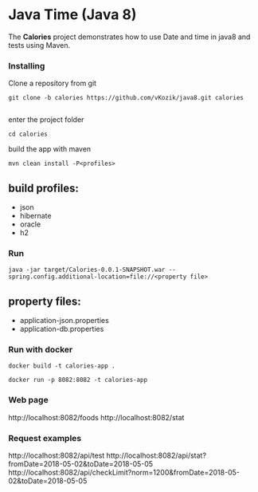 # Java Time (Java 8)


The **Calories** project demonstrates how to use Date and time in java8
and tests using Maven. 

### Installing

Clone a repository from git

```
git clone -b calories https://github.com/vKozik/java8.git calories
                                            
```

enter the project folder
```
cd calories
```

build the app with maven
```
mvn clean install -P<profiles>
```
## build profiles:
*  json  
*  hibernate 
*  oracle
*  h2

### Run 

```
java -jar target/Calories-0.0.1-SNAPSHOT.war --spring.config.additional-location=file://<property file>
```
## property files:
*  application-json.properties 
*  application-db.properties 


### Run with docker

```
docker build -t calories-app .

docker run -p 8082:8082 -t calories-app
```

### Web page

http://localhost:8082/foods
http://localhost:8082/stat

### Request examples

http://localhost:8082/api/test
http://localhost:8082/api/stat?fromDate=2018-05-02&toDate=2018-05-05
http://localhost:8082/api/checkLimit?norm=1200&fromDate=2018-05-02&toDate=2018-05-05


